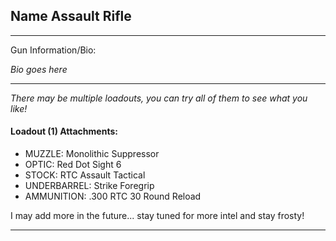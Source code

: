 ## Name Assault Rifle

---

Gun Information/Bio:

_Bio goes here_

---

_There may be multiple loadouts, you can try all of them to see what you like!_

#### Loadout (1) Attachments:
- MUZZLE: Monolithic Suppressor
- OPTIC: Red Dot Sight 6
- STOCK: RTC Assault Tactical
- UNDERBARREL: Strike Foregrip
- AMMUNITION: .300 RTC 30 Round Reload

I may add more in the future... stay tuned for more intel and stay frosty!

---
